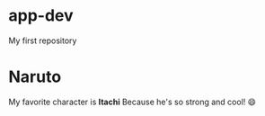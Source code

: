 # app-dev
My first repository
# Naruto
My favorite character is **Itachi**
Because he's so strong and cool! 😄
